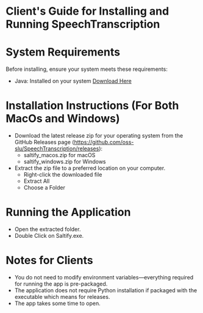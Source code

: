 # Client's Guide for Installing and Running SpeechTranscription
# System Requirements

Before installing, ensure your system meets these requirements:
* Java: Installed on your system [Download Here](https://www.oracle.com/java/technologies/downloads/)

# Installation Instructions (For Both MacOs and Windows)
* Download the latest release zip for your operating system from the GitHub Releases page (https://github.com/oss-slu/SpeechTranscription/releases):
    * saltify_macos.zip for macOS
    * saltify_windows.zip for Windows
* Extract the zip file to a preferred location on your computer.
    * Right-click the downloaded file
    * Extract All
    * Choose a Folder

# Running the Application
* Open the extracted folder.
* Double Click on Saltify.exe.

# Notes for Clients
* You do not need to modify environment variables—everything required for running the app is pre-packaged.
* The application does not require Python installation if packaged with the executable which means for releases.
* The app takes some time to open.